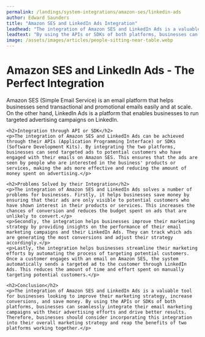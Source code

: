 ```yaml
---
permalink: /landings/system-integrations/amazon-ses/linkedin-ads
author: Edward Saunders
title: "Amazon SES and LinkedIn Ads Integration"
leadhead: "The integration of Amazon SES and LinkedIn Ads is a valuable tool for businesses looking to improve their marketing strategy, increase conversions, and save money"
leadtext: "By using the APIs or SDKs of both platforms, businesses can seamlessly integrate their email marketing campaigns with their advertising efforts and drive better results. Therefore, businesses should consider incorporating this integration into their overall marketing strategy and reap the benefits of two platforms working together."
image: /assets/images/articles/people-sitting-near-table.webp
---
```

<div class="arttext">	<h1>Amazon SES and LinkedIn Ads - The Perfect Integration</h1>
	<p>Amazon SES (Simple Email Service) is an email platform that helps businesses send transactional and promotional emails easily and at scale. On the other hand, LinkedIn Ads is a platform that enables businesses to run targeted advertising campaigns on LinkedIn.</p>

	<h2>Integration through API or SDK</h2>
	<p>The integration of Amazon SES and LinkedIn Ads can be achieved through their APIs (Application Programming Interface) or SDKs (Software Development Kits). By integrating the two platforms, businesses can send targeted ads to potential customers who have engaged with their emails on Amazon SES. This ensures that the ads are seen by people who are interested in the business' products or services, making the ads more effective and reducing the amount of money spent on advertising.</p>

	<h2>Problems Solved by their Integration</h2>
	<p>The integration of Amazon SES and LinkedIn Ads solves a number of problems for businesses. Firstly, it helps businesses save money by ensuring that their ads are only visible to potential customers who have shown interest in their products or services. This increases the chances of conversion and reduces the budget spent on ads that are unlikely to convert.</p>
	<p>Secondly, the integration helps businesses improve their marketing strategy by providing insights on the performance of their email marketing campaigns and their LinkedIn Ads. They can track which ads are generating the most conversions and adjust their strategy accordingly.</p>
	<p>Lastly, the integration helps businesses streamline their marketing efforts by automating the process of targeting potential customers. Once a customer engages with an email on Amazon SES, the system automatically sends a targeted ad to the customer through LinkedIn Ads. This reduces the amount of time and effort spent on manually targeting potential customers.</p>

	<h2>Conclusion</h2>
	<p>The integration of Amazon SES and LinkedIn Ads is a valuable tool for businesses looking to improve their marketing strategy, increase conversions, and save money. By using the APIs or SDKs of both platforms, businesses can seamlessly integrate their email marketing campaigns with their advertising efforts and drive better results. Therefore, businesses should consider incorporating this integration into their overall marketing strategy and reap the benefits of two platforms working together.</p>
</div>